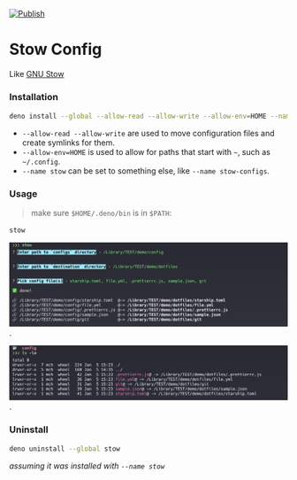 [![Publish](https://github.com/mwmcode/stow-config/actions/workflows/publish.yml/badge.svg)](https://github.com/mwmcode/stow-config/actions/workflows/publish.yml)

# Stow Config

Like [GNU Stow](https://www.gnu.org/software/stow/)

### Installation
```sh
deno install --global --allow-read --allow-write --allow-env=HOME --name stow jsr:@mcha/stow-config
```
- `--allow-read --allow-write` are used to move configuration files and create symlinks for them.
- `--allow-env=HOME` is used to allow for paths that start with `~`, such as `~/.config`.
- `--name stow` can be set to something else, like `--name stow-configs`.

### Usage
> make sure `$HOME/.deno/bin` is in `$PATH`:
```sh
stow
```
![stow command prompts](./screenshots/stow_command.png 'stow command prompts').

![config dir contains symlinks instead of acutaly files/dirs](./screenshots/result_config_dir.png 'config dir result').


### Uninstall
```sh
deno uninstall --global stow
```
_assuming it was installed with `--name stow`_